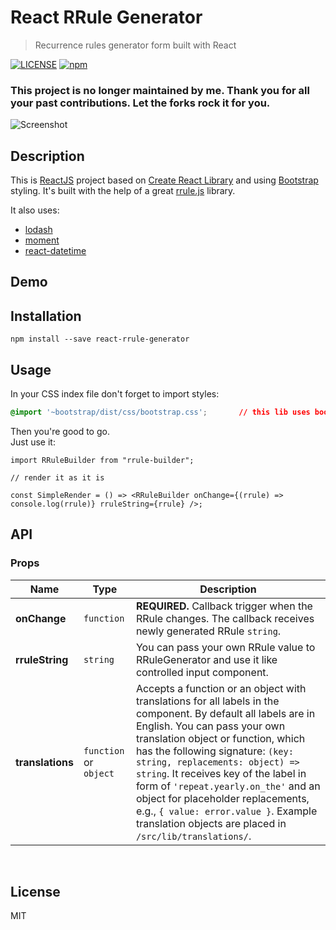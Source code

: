 # React RRule Generator

> Recurrence rules generator form built with React

[![LICENSE](https://img.shields.io/npm/l/express.svg)](LICENSE)
[![npm](https://img.shields.io/npm/dm/localeval.svg)](https://npm-stat.com/charts.html?package=rrule-builder)

### This project is no longer maintained by me. Thank you for all your past contributions. Let the forks rock it for you.

![Screenshot](https://i.imgur.com/ACb5prg.png)

## Description

This is [ReactJS](http://facebook.github.io/react/index.html) project based on [Create React Library](https://github.com/UdiliaInc/create-react-library) and using [Bootstrap](https://github.com/twbs/bootstrap) styling. It's built with the help of a great [rrule.js](https://github.com/jakubroztocil/rrule) library.

It also uses:

- [lodash](https://github.com/lodash/lodash)
- [moment](https://github.com/moment/moment)
- [react-datetime](https://github.com/YouCanBookMe/react-datetime)

## Demo

<!-- https://fafruch.github.io/react-rrule-generator -->

## Installation

`npm install --save react-rrule-generator`

## Usage

In your CSS index file don't forget to import styles:

```css
@import '~bootstrap/dist/css/bootstrap.css';       // this lib uses boostrap (v.5.3.3)
```

Then you're good to go.  
Just use it:

```tsx
import RRuleBuilder from "rrule-builder";

// render it as it is

const SimpleRender = () => <RRuleBuilder onChange={(rrule) => console.log(rrule)} rruleString={rrule} />;
```

## API

### Props

| Name             | Type                   | Description                                                                                                                                                                                                                                                                                                                                                                                                                                                                         |
| ---------------- | ---------------------- | ----------------------------------------------------------------------------------------------------------------------------------------------------------------------------------------------------------------------------------------------------------------------------------------------------------------------------------------------------------------------------------------------------------------------------------------------------------------------------------- |
| **onChange**     | `function`             | <b>REQUIRED.</b> Callback trigger when the RRule changes. The callback receives newly generated RRule `string`.                                                                                                                                                                                                                                                                                                                                                                     |
| **rruleString**  | `string`               | You can pass your own RRule value to RRuleGenerator and use it like controlled input component.                                                                                                                                                                                                                                                                                                                                                                                     |
| **translations** | `function` or `object` | Accepts a function or an object with translations for all labels in the component. By default all labels are in English. You can pass your own translation object or function, which has the following signature: `(key: string, replacements: object) => string`. It receives key of the label in form of `'repeat.yearly.on_the'` and an object for placeholder replacements, e.g., `{ value: error.value }`. Example translation objects are placed in `/src/lib/translations/`. |

<br />

## License

MIT
